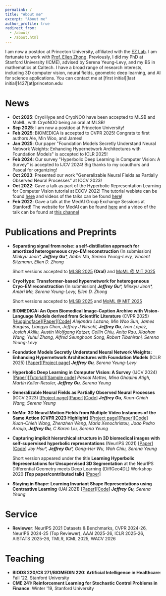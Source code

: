 ```yaml
---
permalink: /
title: "About me"
excerpt: "About me"
author_profile: true
redirect_from: 
  - /about/
  - /about.html
---
```


I am now a postdoc at Princeton University, affiliated with the [EZ Lab](https://ezlab.princeton.edu/). I am fortunate to work with [Prof. Ellen Zhong](https://www.cs.princeton.edu/~zhonge/). Previously, I did my PhD at Stanford University (ICME), advised by Serena Yeung-Levy, and my BS in mathematics at Caltech. I have a broad range of research interests, including 3D computer vision, neural fields, geometric deep learning, and AI for science applications. You can contact me at [first initial][last initial]1427[at]princeton.edu

News
=====
- **Oct 2025**: CryoHype and CryoNOO have been accepted to MLSB and MoML, with CryoNOO being an oral at MLSB!
- **Sep 2025**: I am now a postdoc at Princeton University!
- **Feb 2025**: BIOMEDICA is accepted to CVPR 2025! Congrats to first authors Ale, Min Woo, and James!
- **Jan 2025**: Our paper "Foundation Models Secretly Understand Neural Network Weights: Enhancing Hypernetwork Architectures with Foundation Models" is accepted to ICLR 2025! 
- **Feb 2024**: Our survey "Hyperbolic Deep Learning in Computer Vision: A Survey" is accepted to IJCV 2024! Big thanks to my coauthors and Pascal for organizing!
- **Oct 2023**: Presented our work "Generalizable Neural Fields as Partially Observed Neural Processes" at ICCV 2023!
- **Oct 2022**: Gave a talk as part of the Hyperbolic Representation Learning for Computer Vision tutorial at ECCV 2022! The tutorial webiste can be found [here](https://sites.google.com/view/hyperbolic-tutorial-eccv22) and videos of the talks can be found [here](https://www.youtube.com/@hyperboliclearningforcv)! 
- **Feb 2022**: Gave a talk at the MedAI Group Exchange Sessions at Stanford! The website for MedAI can be found [here](https://stanford-medai.github.io/) and a video of the talk can be found at [this channel](https://www.youtube.com/@stanfordmedai) 

Publications and Preprints
=====

- **Separating signal from noise: a self-distillation approach for amortized heterogeneous cryo-EM reconstruction** (In submission)
  _Minkyu Jeon*, **Jeffrey Gu***, Ambri Ma, Serena Yeung-Levy, Vincent Sitzmann, Ellen D. Zhong_

  Short versions accepted to [MLSB 2025](mlsb.io) **(Oral)** and [MoML @ MIT 2025](https://www.moml.mit.edu/)

- **CryoHype: Transformer-based hypernetwork for heterogeneous Cryo-EM
reconstruction** (In submission)
  _**Jeffrey Gu***, Minkyu Jeon*, Ambri Ma, Serena Yeung-Levy, Ellen D. Zhong_

  Short versions accepted to [MLSB 2025](mlsb.io) and [MoML @ MIT 2025](https://www.moml.mit.edu/)

- **BIOMEDICA: An Open Biomedical Image-Caption Archive with Vision-Language Models derived from Scientific Literature** (CVPR 2025) [[Huggingface](https://huggingface.co/papers/2501.07171)][[Paper](https://arxiv.org/pdf/2501.07171)][[Code](https://github.com/minwoosun/biomedica-etl)]
  _Alejandro Lozano, Min Woo Sun, James Burgess, Liangyu Chen, Jeffrey J Nirschl, **Jeffrey Gu**, Ivan Lopez, Josiah Aklilu, Austin Wolfgang Katzer, Collin Chiu, Anita Rau, Xiaohan Wang, Yuhui Zhang, Alfred Seunghoon Song, Robert Tibshirani, Serena Yeung-Levy_

- **Foundation Models Secretly Understand Neural Network Weights: Enhancing Hypernetwork Architectures with Foundation Models** (ICLR 2025) [[Paper](https://arxiv.org/pdf/2503.00838)][[Project page](https://its-gucci.github.io/hypfm/)]
  _**Jeffrey Gu**, Serena Yeung-Levy_

- **Hyperbolic Deep Learning in Computer Vision: A Survey** (IJCV 2024) [[Paper](https://arxiv.org/pdf/2305.06611.pdf)][[Tutorial](https://sites.google.com/view/hyperbolic-tutorial-eccv22)][[Sample code](https://github.com/MinaGhadimiAtigh/hyperbolic_representation_learning)]
  _Pascal Mettes, Mina Ghadimi Atigh, Martin Keller-Ressler, **Jeffrey Gu**, Serena Yeung_

- **Generalizable Neural Fields as Partially Observed Neural Processes** (ICCV 2023) [[Project page](https://its-gucci.github.io/ponp/)][[Paper](https://arxiv.org/pdf/2309.06660.pdf)][[Code](https://github.com/its-gucci/partially-observed-neural-processes)]
  _**Jeffrey Gu**, Kuan-Chieh Wang, Serena Yeung_

- **NeMo: 3D Neural Motion Fields from Multiple Video Instances of the Same Action** **(CVPR 2023 Highlight)** [[Project page](https://sites.google.com/view/nemo-neural-motion-field/home)][[Paper](https://openaccess.thecvf.com/content/CVPR2023/html/Wang_NeMo_Learning_3D_Neural_Motion_Fields_From_Multiple_Video_Instances_CVPR_2023_paper.html)][[Code](https://github.com/wangkua1/nemo-cvpr2023)]
  _Kuan-Chieh Wang, Zhenzhen Weng, Maria Xenochristou, Joao Pedro Araujo, **Jeffrey Gu**, C Karen Liu, Serena Yeung_

- **Capturing implicit hierarchical structure in 3D biomedical images with self-supervised hyperbolic representations** (NeurIPS 2021) [[Paper](https://arxiv.org/abs/2012.01644)][[Code](https://github.com/its-gucci/capturing-implicit-hierarchical-structure)]
  _Joy Hsu*, **Jeffrey Gu***, Gong-Her Wu, Wah Chiu, Serena Yeung_

  Short version appeared under the title **Learning Hyperbolic Representations for Unsupervised 3D Segmentation** at the NeurIPS Differential Geometry meets Deep Learning (DiffGeo4DL) Workshop 2020 **(Top paper/contributed talk)** [[Paper](https://drive.google.com/file/d/1tFQWg72zKmLCV0EOnIH9cqqp1F3OVa72/view)]

- **Staying in Shape: Learning Invariant Shape Representations using Contrastive Learning** (UAI 2021) [[Paper](https://arxiv.org/abs/2107.03552)][[Code](https://github.com/its-gucci/staying-in-shape)]
  _**Jeffrey Gu**, Serena Yeung_

Service
=====
- **Reviewer**: NeurIPS 2021 Datasets & Benchmarks, CVPR 2024-26, NeurIPS 2024-25 (Top Reviewer), AAAI 2025-26, ICLR 2025-26, AISTATS 2025-26, TMLR, ICML 2025, WACV 2026

Teaching
=====
- **BIODS 220/CS 271/BIOMEDIN 220: Artificial Intelligence in Healthcare**: Fall '22, Stanford University
- **CME 241: Reinforcement Learning for Stochastic Control Problems in Finance**: Winter '19, Stanford University
